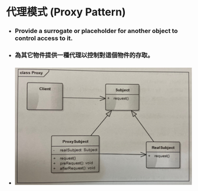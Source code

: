 代理模式 (Proxy Pattern)
=====
* ### Provide a surrogate or placeholder for another object to control access to it.
* ### 為其它物件提供一種代理以控制對這個物件的存取。
* ### ![image](https://raw.githubusercontent.com/GitHub-WeiChiang/main/master/DesignPatterns/Python/%E4%BB%A3%E7%90%86%E6%A8%A1%E5%BC%8F%20(Proxy%20Pattern)/%E4%BB%A3%E7%90%86%E6%A8%A1%E5%BC%8F%E7%9A%84%E9%A1%9E%E5%88%A5%E5%9C%96.jpg)
